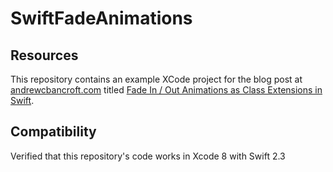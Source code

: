 # SwiftFadeAnimations

## Resources

This repository contains an example XCode project for the blog post at [andrewcbancroft.com](http://www.andrewcbancroft.com) titled [Fade In / Out Animations as Class Extensions in Swift](http://www.andrewcbancroft.com/2014/07/27/fade-in-out-animations-as-class-extensions-with-swift/).

## Compatibility
Verified that this repository's code works in Xcode 8 with Swift 2.3

